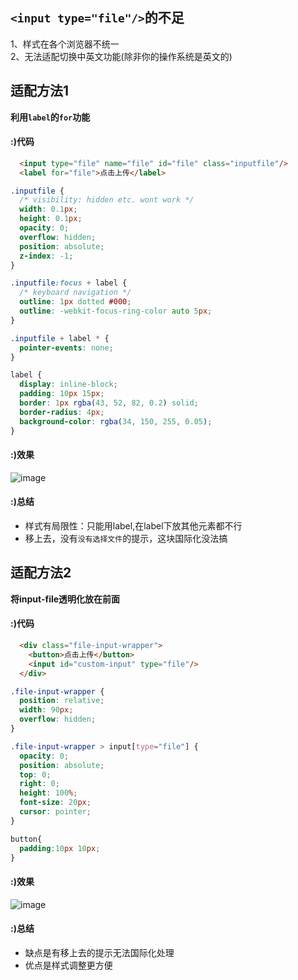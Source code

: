 ## `<input type="file"/>`的不足

1、样式在各个浏览器不统一  
2、无法适配切换中英文功能(除非你的操作系统是英文的)  

## 适配方法1
**利用`label`的`for`功能**

#### :)代码
```html
  <input type="file" name="file" id="file" class="inputfile"/>
  <label for="file">点击上传</label>
```

```css
.inputfile {
  /* visibility: hidden etc. wont work */
  width: 0.1px;
  height: 0.1px;
  opacity: 0;
  overflow: hidden;
  position: absolute;
  z-index: -1;
}

.inputfile:focus + label {
  /* keyboard navigation */
  outline: 1px dotted #000;
  outline: -webkit-focus-ring-color auto 5px;
}

.inputfile + label * {
  pointer-events: none;
}

label {
  display: inline-block;
  padding: 10px 15px;
  border: 1px rgba(43, 52, 82, 0.2) solid;
  border-radius: 4px;
  background-color: rgba(34, 150, 255, 0.05);
}
```

#### :)效果  
![image](https://user-images.githubusercontent.com/16630659/55272580-6ec13180-52f9-11e9-972d-6ea0395284b6.png)

#### :)总结
- 样式有局限性：只能用label,在label下放其他元素都不行
- 移上去，没有`没有选择文件`的提示，这块国际化没法搞

## 适配方法2
**将input-file透明化放在前面**

#### :)代码
```html
  <div class="file-input-wrapper">
    <button>点击上传</button>
    <input id="custom-input" type="file"/>
  </div>
```

```css
.file-input-wrapper {
  position: relative;
  width: 90px;
  overflow: hidden;
}

.file-input-wrapper > input[type="file"] {
  opacity: 0;
  position: absolute;
  top: 0;
  right: 0;
  height: 100%;
  font-size: 20px;
  cursor: pointer;
}

button{
  padding:10px 10px;
}
```


#### :)效果
![image](https://user-images.githubusercontent.com/16630659/55272674-eba0db00-52fa-11e9-8472-834d665608c1.png)


#### :)总结
- 缺点是有移上去的提示无法国际化处理
- 优点是样式调整更方便

